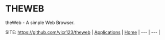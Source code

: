 # THEWEB

 theWeb - A simple Web Browser.

 SITE: https://github.com/vicr123/theweb
 | [Applications](https://portable-linux-apps.github.io/apps.html) | [Home](https://portable-linux-apps.github.io)
 | --- | --- |
